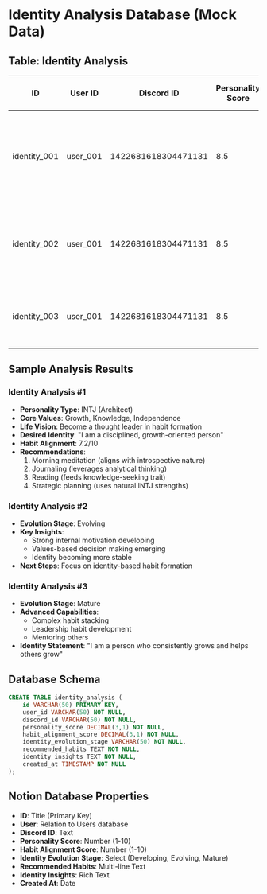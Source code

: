 # Identity Analysis Database (Mock Data)

## Table: Identity Analysis

| ID | User ID | Discord ID | Personality Score | Habit Alignment Score | Identity Evolution Stage | Recommended Habits | Identity Insights | Created At |
|----|---------|------------|-------------------|----------------------|------------------------|-------------------|------------------|------------|
| identity_001 | user_001 | 1422681618304471131 | 8.5 | 7.2 | Developing | Morning meditation, Journaling, Reading | High conscientiousness aligns well with structured habits. Consider identity-based habit formation focusing on "I am a person who..." | 2025-10-13T10:00:00Z |
| identity_002 | user_001 | 1422681618304471131 | 8.5 | 8.1 | Evolving | Exercise, Learning, Creative projects | Strong growth mindset detected. Identity evolution shows progression from external motivation to internal values. | 2025-10-12T15:30:00Z |
| identity_003 | user_001 | 1422681618304471131 | 8.5 | 9.2 | Mature | Advanced habit stacking, Leadership habits | Identity fully aligned with habits. Ready for complex habit systems and leadership roles. | 2025-10-11T09:15:00Z |

## Sample Analysis Results

### Identity Analysis #1
- **Personality Type**: INTJ (Architect)
- **Core Values**: Growth, Knowledge, Independence
- **Life Vision**: Become a thought leader in habit formation
- **Desired Identity**: "I am a disciplined, growth-oriented person"
- **Habit Alignment**: 7.2/10
- **Recommendations**:
  1. Morning meditation (aligns with introspective nature)
  2. Journaling (leverages analytical thinking)
  3. Reading (feeds knowledge-seeking trait)
  4. Strategic planning (uses natural INTJ strengths)

### Identity Analysis #2
- **Evolution Stage**: Evolving
- **Key Insights**: 
  - Strong internal motivation developing
  - Values-based decision making emerging
  - Identity becoming more stable
- **Next Steps**: Focus on identity-based habit formation

### Identity Analysis #3
- **Evolution Stage**: Mature
- **Advanced Capabilities**:
  - Complex habit stacking
  - Leadership habit development
  - Mentoring others
- **Identity Statement**: "I am a person who consistently grows and helps others grow"

## Database Schema

```sql
CREATE TABLE identity_analysis (
    id VARCHAR(50) PRIMARY KEY,
    user_id VARCHAR(50) NOT NULL,
    discord_id VARCHAR(50) NOT NULL,
    personality_score DECIMAL(3,1) NOT NULL,
    habit_alignment_score DECIMAL(3,1) NOT NULL,
    identity_evolution_stage VARCHAR(50) NOT NULL,
    recommended_habits TEXT NOT NULL,
    identity_insights TEXT NOT NULL,
    created_at TIMESTAMP NOT NULL
);
```

## Notion Database Properties

- **ID**: Title (Primary Key)
- **User**: Relation to Users database
- **Discord ID**: Text
- **Personality Score**: Number (1-10)
- **Habit Alignment Score**: Number (1-10)
- **Identity Evolution Stage**: Select (Developing, Evolving, Mature)
- **Recommended Habits**: Multi-line Text
- **Identity Insights**: Rich Text
- **Created At**: Date
